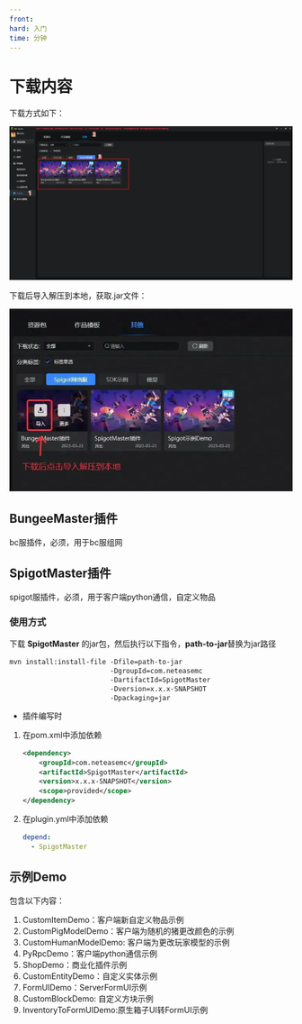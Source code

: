 ```yaml
---
front:
hard: 入门
time: 分钟
---
```


# 下载内容

下载方式如下：

![下载](./res/dl.png)

下载后导入解压到本地，获取.jar文件：

![导入](./res/dl1.png)

## BungeeMaster插件

bc服插件，必须，用于bc服组网


## SpigotMaster插件

spigot服插件，必须，用于客户端python通信，自定义物品


### 使用方式

下载 **SpigotMaster** 的jar包，然后执行以下指令，**path-to-jar**替换为jar路径

```shell
mvn install:install-file -Dfile=path-to-jar
						 -DgroupId=com.neteasemc
						 -DartifactId=SpigotMaster
						 -Dversion=x.x.x-SNAPSHOT
						 -Dpackaging=jar
```

- 插件编写时

1. 在pom.xml中添加依赖

   ```xml
   <dependency>
       <groupId>com.neteasemc</groupId>
       <artifactId>SpigotMaster</artifactId>
       <version>x.x.x-SNAPSHOT</version>
       <scope>provided</scope>
   </dependency>
   ```

2. 在plugin.yml中添加依赖

   ```yml
   depend:
     - SpigotMaster
   ```

## 示例Demo

包含以下内容：
1. CustomItemDemo：客户端新自定义物品示例
2. CustomPigModelDemo：客户端为随机的猪更改颜色的示例
3. CustomHumanModelDemo: 客户端为更改玩家模型的示例
4. PyRpcDemo：客户端python通信示例
5. ShopDemo：商业化插件示例
6. CustomEntityDemo：自定义实体示例
7. FormUIDemo：ServerFormUI示例
8. CustomBlockDemo: 自定义方块示例
9. InventoryToFormUIDemo:原生箱子UI转FormUI示例
